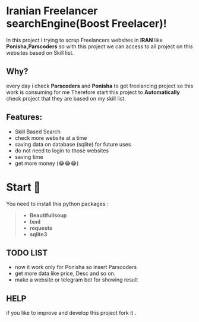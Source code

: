 # Iranian Freelancer searchEngine(**Boost Freelacer**)!

In this project i trying to scrap Freelancers websites in **IRAN** like **Ponisha,Parscoders** so with this project we can access to all project on this websites based on Skill list.


## Why?
every day i check **Parscoders** and **Ponisha** to get freelancing project so this work is consuming for me Therefore start this project to **Automatically** check project that they are based on my skill list.

## Features:
- Skill Based Search
- check more website at a time
- saving data on database (sqlite) for future uses
- do not need to login to those websites
- saving time
- get more money (😂😂😂)

# Start 💪

You need to install this python packages : 
> - **Beautifullsoup**
> - **lxml**
> - **requests**
> - **sqlite3**


## TODO LIST

- now it work only for Ponisha so insert Parscoders
- get more data like price, Desc and so on.
- make a website or telegram bot for showing result

## HELP

if you like to improve and develop this project fork it .
